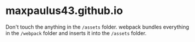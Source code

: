 # maxpaulus43.github.io

Don't touch the anything in the `/assets` folder. webpack bundles everything in the `/webpack` folder and inserts it into the `/assets` folder.